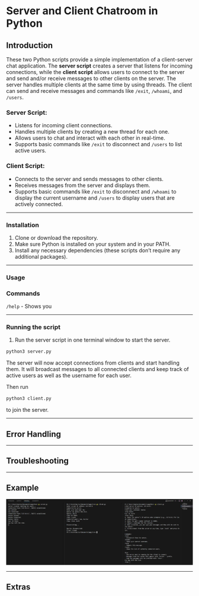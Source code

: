 # Server and Client Chatroom in Python

## Introduction 
These two Python scripts provide a simple implementation of a client-server chat application. The **server script** creates a server that listens for incoming connections, while the **client script** allows users to connect to the server and send and/or receive messages to other clients on the server. The server handles multiple clients at the same time by using threads. The client can send and receive messages and commands like `/exit`, `/whoami`, and `/users`.

### Server Script:
- Listens for incoming client connections. 
- Handles multiple clients by creating a new thread for each one. 
- Allows users to chat and interact with each other in real-time. 
- Supports basic commands like `/exit` to disconnect and `/users` to list active users. 

### Client Script: 
- Connects to the server and sends messages to other clients. 
- Receives messages from the server and displays them. 
- Supports basic commands like `/exit` to disconnect and `/whoami` to display the current username and `/users` to display users that are actively connected.

---

### Installation
1. Clone or download the repository. 
2. Make sure Python is installed on your system and in your PATH.
3. Install any necessary dependencies (these scripts don’t require any additional packages). 

--- 

### Usage


### Commands

`/help` - Shows you

---

### Running the script
1. Run the server script in one terminal window to start the server. 

```python 
python3 server.py 
```

The server will now accept connections from clients and start handling them. It will broadcast messages to all connected clients and keep track of active users as well as the username for each user.


Then run

```python
python3 client.py
```

to join the server.

---

## Error Handling

---

## Troubleshooting

---

## Example
![Example picture](Capture.JPG)

---

## Extras